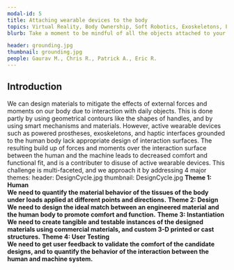 ```yaml
---
modal-id: 5
title: Attaching wearable devices to the body 
topics: Virtual Reality, Body Ownership, Soft Robotics, Exoskeletons, Prostheses
blurb: Take a moment to be mindful of all the objects attached to your body - your clothing, your shoes, your watch and possibly a pair of glasses resting on your nose. While these passive wearable objects apply low forces and moments to the body and are optimally designed to camouflage these interaction forces, the same degree of comfort and function is not available for active wearable devices, such as powered prostheses, exoskeletons, and haptic devices which apply external forces and moments to the human body. This project seeks to develop the fundamental scientific principles behind the design of engineered physical interfaces between humans and machines.   

header: grounding.jpg
thumbnail: grounding.jpg
people: Gaurav M., Chris R., Patrick A., Eric R.
---
```

## Introduction
We can design materials to mitigate the effects of external forces and moments on our body due to interaction with daily objects. This is done partly by using geometrical contours like the shapes of handles, and by using smart mechanisms and materials. However, active wearable devices such as powered prostheses, exoskeletons, and haptic interfaces grounded to the human body lack appropriate design of interaction surfaces. The resulting build up of forces and moments over the interaction surface between the human and the machine leads to decreased comfort and functional fit, and is a contributer to disuse of active wearable devices. This challenge is multi-faceted, and we approach it by addressing 4 major themes:
header: DesignCycle.jpg
thumbnail: DesignCycle.jpg
 **Theme 1: Human**  
 **We need to quantify the material behavior of the tissues of the body under loads applied at different points and directions.**
 **Theme 2: Design**  
 **We need to design the ideal match between an engineered material and the human body to promote comfort and function.**
 **Theme 3: Instantiation**  
 **We need to create tangible and testable instances of the designed materials using commercial materials, and custom 3-D printed or cast structures.**
 **Theme 4: User Testing**  
 **We need to get user feedback to validate the comfort of the candidate designs, and to quantify the behavior of the interaction between the human and machine system.**
